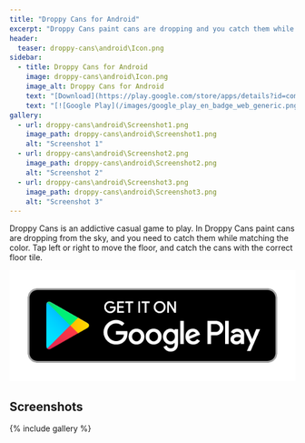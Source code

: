 ```yaml
---
title: "Droppy Cans for Android"
excerpt: "Droppy Cans paint cans are dropping and you catch them while matching the color."
header:
  teaser: droppy-cans\android\Icon.png
sidebar:
  - title: Droppy Cans for Android
    image: droppy-cans\android\Icon.png
    image_alt: Droppy Cans for Android
    text: "[Download](https://play.google.com/store/apps/details?id=com.saguiitay.droppycans){: .btn .btn--large .btn--success}"
    text: "[![Google Play](/images/google_play_en_badge_web_generic.png)](https://play.google.com/store/apps/details?id=com.saguiitay.droppycans)"
gallery:
  - url: droppy-cans\android\Screenshot1.png
    image_path: droppy-cans\android\Screenshot1.png
    alt: "Screenshot 1"
  - url: droppy-cans\android\Screenshot2.png
    image_path: droppy-cans\android\Screenshot2.png
    alt: "Screenshot 2"
  - url: droppy-cans\android\Screenshot3.png
    image_path: droppy-cans\android\Screenshot3.png
    alt: "Screenshot 3"
---
```


Droppy Cans is an addictive casual game to play. In Droppy Cans paint cans are dropping from the sky, and you need to catch them
while matching the color. Tap left or right to move the floor, and catch the cans with the correct floor tile.
  
[![Google Play](/images/google_play_en_badge_web_generic.png)](https://play.google.com/store/apps/details?id=com.saguiitay.droppycans)
  
## Screenshots

{% include gallery %}

